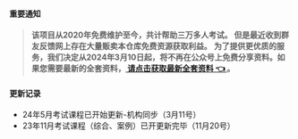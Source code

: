 
#### 重要通知
>  **该项目从2020年免费维护至今，共计帮助三万多人考试。 但是最近收到群友反馈网上存在大量贩卖本仓库免费资源获取利益。**
>   **为了提供更优质的服务，我们决定从2024年3月10日起，将不再在公众号上免费分享资料。如果您需要最新的全套资料，[ 请点击获取最新全套资料 👈  ](https://91ke.cn/)。**  

#### 更新记录
- 24年5月考试课程已开始更新-机构同步（3月11号）
- 23年11月考试课程（综合、案例）已开更新完毕（11月20号）